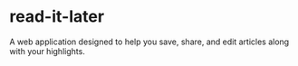 # read-it-later
A web application designed to help you save, share, and edit articles along with your highlights.

